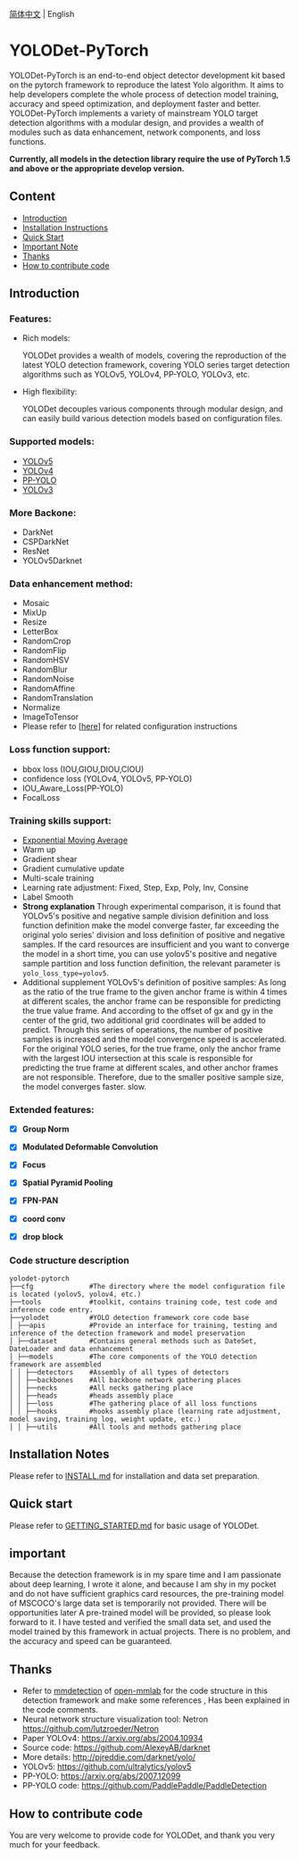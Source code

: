 [简体中文](README_cn.md) | English
# YOLODet-PyTorch
YOLODet-PyTorch is an end-to-end object detector development kit based on the pytorch framework to reproduce the latest Yolo algorithm. It aims to help developers complete the whole process of detection model training, accuracy and speed optimization, and deployment faster and better. YOLODet-PyTorch implements a variety of mainstream YOLO target detection algorithms with a modular design, and provides a wealth of modules such as data enhancement, network components, and loss functions.

**Currently, all models in the detection library require the use of PyTorch 1.5 and above or the appropriate develop version.**  

## Content
- [Introduction](#Introduction)
- [Installation Instructions](#Installation_Instructions)
- [Quick Start](#Quick_Start)
- [Important Note](#Important_Note)
- [Thanks](#Thanks)
- [How to contribute code](#How_to_contribute_code)

## Introduction

### Features:

- Rich models:

   YOLODet provides a wealth of models, covering the reproduction of the latest YOLO detection framework, covering YOLO series target detection algorithms such as YOLOv5, YOLOv4, PP-YOLO, YOLOv3, etc.

- High flexibility:

  YOLODet decouples various components through modular design, and can easily build various detection models based on configuration files.

### Supported models:

- [YOLOv5](docs/yolov5.md)
- [YOLOv4](docs/yolov4.md)
- [PP-YOLO](docs/pp-yolo.md)
- [YOLOv3](docs/yolov3.md)

### More Backone:

- DarkNet
- CSPDarkNet
- ResNet
- YOLOv5Darknet

### Data enhancement method:

- Mosaic
- MixUp
- Resize
- LetterBox
- RandomCrop
- RandomFlip
- RandomHSV
- RandomBlur
- RandomNoise
- RandomAffine
- RandomTranslation
- Normalize
- ImageToTensor
- Please refer to [[here](docs/TRANSFORMS_cn.md)] for related configuration instructions

### Loss function support:

- bbox loss (IOU,GIOU,DIOU,CIOU)
- confidence loss (YOLOv4, YOLOv5, PP-YOLO)
- IOU_Aware_Loss(PP-YOLO)
- FocalLoss


### Training skills support:

- [Exponential Moving Average](https://www.tensorflow.org/api_docs/python/tf/train/ExponentialMovingAverage)
- Warm up
- Gradient shear
- Gradient cumulative update
- Multi-scale training
- Learning rate adjustment: Fixed, Step, Exp, Poly, Inv, Consine
- Label Smooth
- **Strong explanation** Through experimental comparison, it is found that YOLOv5's positive and negative sample division definition and loss function definition make the model converge faster, far exceeding the original yolo series' division and loss definition of positive and negative samples. If the card resources are insufficient and you want to converge the model in a short time, you can use yolov5's positive and negative sample partition and loss function definition, the relevant parameter is `yolo_loss_type=yolov5`.
- Additional supplement YOLOv5's definition of positive samples: As long as the ratio of the true frame to the given anchor frame is within 4 times at different scales, the anchor frame can be responsible for predicting the true value frame. And according to the offset of gx and gy in the center of the grid, two additional grid coordinates will be added to predict. Through this series of operations, the number of positive samples is increased and the model convergence speed is accelerated. For the original YOLO series, for the true frame, only the anchor frame with the largest IOU intersection at this scale is responsible for predicting the true frame at different scales, and other anchor frames are not responsible. Therefore, due to the smaller positive sample size, the model converges faster. slow.

### Extended features:

- [x] **Group Norm**
- [x] **Modulated Deformable Convolution**
- [x] **Focus**
- [x] **Spatial Pyramid Pooling**
- [x] **FPN-PAN**
- [x] **coord conv**
- [x] **drop block**


### Code structure description
```
yolodet-pytorch
├──cfg              #The directory where the model configuration file is located (yolov5, yolov4, etc.)
├──tools            #toolkit, contains training code, test code and inference code entry.
├──yolodet          #YOLO detection framework core code base
│ ├──apis           #Provide an interface for training, testing and inference of the detection framework and model preservation
│ ├──dataset        #Contains general methods such as DateSet, DateLoader and data enhancement
│ ├──models         #The core components of the YOLO detection framework are assembled
│ │ ├──detectors    #Assembly of all types of detectors
│ │ ├──backbones    #All backbone network gathering places
│ │ ├──necks        #All necks gathering place
│ │ ├──heads        #heads assembly place
│ │ ├──loss         #The gathering place of all loss functions
│ │ ├──hooks        #hooks assembly place (learning rate adjustment, model saving, training log, weight update, etc.)
│ │ ├──utils        #All tools and methods gathering place
```

## Installation Notes

Please refer to [INSTALL.md](docs/INSTALL.md) for installation and data set preparation.


## Quick start

Please refer to [GETTING_STARTED.md](docs/GETTING_STARTED.md) for basic usage of YOLODet.

## important
Because the detection framework is in my spare time and I am passionate about deep learning, I wrote it alone, and because I am shy in my pocket and do not have sufficient graphics card resources, the pre-training model of MSCOCO's large data set is temporarily not provided. There will be opportunities later A pre-trained model will be provided, so please look forward to it. I have tested and verified the small data set, and used the model trained by this framework in actual projects. There is no problem, and the accuracy and speed can be guaranteed.

## Thanks
- Refer to [mmdetection](https://github.com/open-mmlab/mmdetection) of [open-mmlab](https://github.com/open-mmlab) for the code structure in this detection framework and make some references , Has been explained in the code comments.
- Neural network structure visualization tool: Netron https://github.com/lutzroeder/Netron
- Paper YOLOv4: https://arxiv.org/abs/2004.10934
- Source code: https://github.com/AlexeyAB/darknet
- More details: http://pjreddie.com/darknet/yolo/
- YOLOv5: https://github.com/ultralytics/yolov5
- PP-YOLO: https://arxiv.org/abs/2007.12099
- PP-YOLO code: https://github.com/PaddlePaddle/PaddleDetection


## How to contribute code

You are very welcome to provide code for YOLODet, and thank you very much for your feedback.
